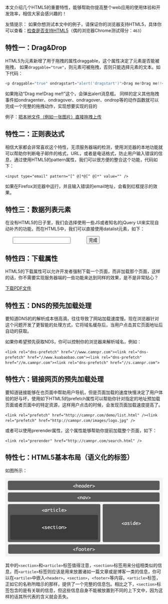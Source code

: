 本文介绍几个HTML5的重要特性，能够帮助你提高整个web应用的使用体验和开发效率，相信大家会感兴趣的！

友情提示： 如果你想测试本文中的例子，请保证你的浏览器支持HTML5，具体你可以查看：[检查是否支持HTML5](http://html5test.com/)（偶的浏览器Chrome测试得分：`463`）

## 特性一：Drag&Drop

HTML5为元素新增了用于拖拽的属性draggable，这个属性决定了元素是否能被拖拽， 如果`draggable="true"`，则元素可被拖拽，否则只能选择元素的文本。如下代码：

 ```js
<p draggable="true" ondragstart="alert('dragstart')">Drag me!Drag me!!</p> <p draggable="false">Don’t drag me!!</p> 
 ```



如果拖动“Drag me!Drag me!!”这个，会弹出alert消息框。 同样的定义其他拖拽事件如ondragenter、ondragover、ondragover、ondrop等的动作函数就可以完成一个完整的拖拽动作，实现想要实现的目的

例子：[把本地文件（例如一张图片）直接拖拽上传](http://camnpr.com/TuiJianTools/html5/drag-and-drop-files.html)

## 特性二：正则表达式

相信大家都会非常喜欢这个特性，无须服务器端的检测，使用浏览器的本地功能就可以帮助你判断电子邮件的格式，URL，或者是电话格式，防止用户输入错误的信息，通过使用HTML5的pattern属性，我们可以很方便的整合这个功能，代码如下：

`<input type="email" pattern="[^ @]*@[^ @]*" value="" />`

如果在Firefox浏览器中运行，并且输入错误的email地址，会看到红框提示的效果。

## 特性三：数据列表元素

在没有HTML5的日子里，我们会选择使用一些JS或者知名的jQuery UI来实现自动补齐的功能，而在HTML5中，我们可以直接使用datalist元素，如下：

 <form action="www.camnpr.com/" method="post">
      <input list="jslib" name="jslib">
      <datalist id="jslib">
           <option value="jQuery">
           <option value="Dojo">
           <option value="Prototype">
           <option value="Augular">
      </datalist>
      <input type="submit" value="完成" />
</form> 

## 特性四：下载属性

HTML5的下载属性可以允许开发者强制下载一个页面，而非加载那个页面，这样的话，你不需要实现服务器端的一些功能来达到同样的效果，是不是非常贴心？

<a href="http://camnpr.com/download_pdf.php" download="somefile.pdf">下载PDF文件</a>

## 特性五：DNS的预先加载处理

要知道DNS的的解析成本很高滴，往往导致了网站加载速度慢。现在浏览器针对这个问题开发了更智能的处理方式，它将域名缓存后，当用户点击其它页面地址后自动的获取。

如果你希望预先获取NDS，你可以控制你的浏览器来解析域名，例如：

` <link rel="dns-prefetch" href="//www.camnpr.com"><link rel="dns-prefetch" href="//www.kuabaobao.com"><link rel="dns-prefetch" href="//m.camnpr.com"><link rel="dns-prefetch" href="//s.camnpr.com"> `

## 特性六：链接网页的预先加载处理

要知道链接能够在也页面中帮助用户导航，但是页面加载的速度快慢决定了用户体验的好与坏，使用如下HTML5的prefetch属性可以帮助你针对指定的地址预加载页面或者页面中的特定资源，这样用户点击的时候，会发现页面加载速度提高了。

` <link rel="prefetch" href="http://camnpr.com/demo/list.html" /><link rel="prefetch" href="http://camnpr.com/images/logo.jpg" /> `

或者可以使用prerender属性，这个属性能够帮助你提前加载整个页面，如下：

`<link rel="prerender" href="http://camnpr.com/search.html" />`

## 特性七：HTML5基本布局（语义化的标签）

如图所示：

![HTML5语义化的标签](201307241445585271.png)

其中的`<section>`和`<article>`标签值得注意，`<section>`标签用来分组相类似的信息，而`<article>`标签则应该是用来放置诸如一篇文章或是博客一类的信息，你可以在`<artile>`中嵌入`<header>`，`<section>`，`<footer>`等内容。`<article>`标签，正如它的名称所暗示的那样，提供了一个完整的信息包。相比之下，`<section>`标签包含的是有关联的信息，但这些信息自身不能被放置到不同的上下文中，因为这样的话其所代表的含义就会丢失。
